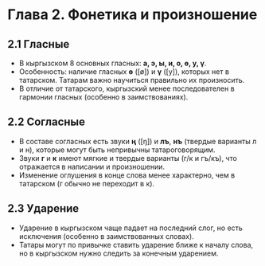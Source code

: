 # Глава 2. Фонетика и произношение

## 2.1 Гласные
- В кыргызском 8 основных гласных: **а, э, ы, и, о, ө, у, ү**.
- Особенность: наличие гласных **ө** ([ø]) и **ү** ([y]), которых нет в татарском. Татарам важно научиться правильно их произносить.
- В отличие от татарского, кыргызский менее последователен в гармонии гласных (особенно в заимствованиях).

## 2.2 Согласные
- В составе согласных есть звуки **ң** ([ŋ]) и **лъ**, **нъ** (твердые варианты л и н), которые могут быть непривычны татароговорящим.
- Звуки **г** и **к** имеют мягкие и твердые варианты (г/к и гъ/къ), что отражается в написании и произношении.
- Изменение оглушения в конце слова менее характерно, чем в татарском (г обычно не переходит в к).

## 2.3 Ударение
- Ударение в кыргызском чаще падает на последний слог, но есть исключения (особенно в заимствованных словах).
- Татары могут по привычке ставить ударение ближе к началу слова, но в кыргызском нужно следить за конечным ударением.

